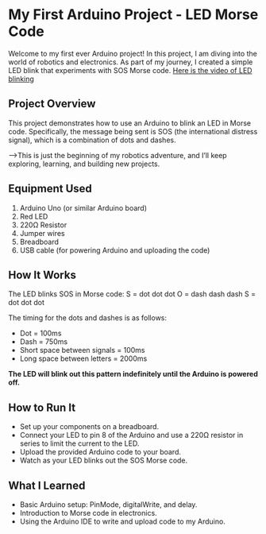 # My First Arduino Project - LED Morse Code
Welcome to my first ever Arduino project! In this project, I am diving into the world of robotics and electronics. As part of my journey, I created a simple LED blink that experiments with SOS Morse code. [Here is the video of LED blinking](https://drive.google.com/drive/folders/1ReyazVXVVsQkUfTEuOfLWdxdhX8oMn6c?usp=sharing)

## Project Overview
This project demonstrates how to use an Arduino to blink an LED in Morse code. Specifically, the message being sent is SOS (the international distress signal), which is a combination of dots and dashes.

-->This is just the beginning of my robotics adventure, and I’ll keep exploring, learning, and building new projects.

## Equipment Used
1) Arduino Uno (or similar Arduino board)
2) Red LED
3) 220Ω Resistor
4) Jumper wires
5) Breadboard
6) USB cable (for powering Arduino and uploading the code)

## How It Works
The LED blinks SOS in Morse code:
S = dot dot dot
O = dash dash dash
S = dot dot dot

The timing for the dots and dashes is as follows:
* Dot = 100ms
* Dash = 750ms
* Short space between signals = 100ms
* Long space between letters = 2000ms

**The LED will blink out this pattern indefinitely until the Arduino is powered off.**

## How to Run It
* Set up your components on a breadboard.
* Connect your LED to pin 8 of the Arduino and use a 220Ω resistor in series to limit the current to the LED.
* Upload the provided Arduino code to your board.
* Watch as your LED blinks out the SOS Morse code.

## What I Learned
* Basic Arduino setup: PinMode, digitalWrite, and delay.
* Introduction to Morse code in electronics.
* Using the Arduino IDE to write and upload code to my Arduino.
